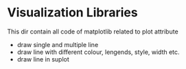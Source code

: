 # Visualization Libraries

This dir contain all code of matplotlib related to plot attribute

* draw single and multiple line
* draw line with different colour, lengends, style, width etc.
* draw line in suplot
